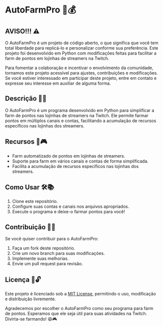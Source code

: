 # AutoFarmPro 🤖💰

## AVISO!!! ⚠️

O AutoFarmPro é um projeto de código aberto, o que significa que você tem total liberdade para replicá-lo e personalizar conforme sua preferência. Este projeto foi desenvolvido em Python com modificações feitas para facilitar a farm de pontos em lojinhas de streamers na Twitch.

Para fomentar a colaboração e incentivar o envolvimento da comunidade, tornamos este projeto acessível para ajustes, contribuições e modificações. Se você estiver interessado em participar deste projeto, entre em contato e expresse seu interesse em auxiliar de alguma forma.

## Descrição 🤖🌟

O AutoFarmPro é um programa desenvolvido em Python para simplificar a farm de pontos nas lojinhas de streamers na Twitch. Ele permite farmar pontos em múltiplos canais e contas, facilitando a acumulação de recursos específicos nas lojinhas dos streamers.

## Recursos 🚀🎮

- Farm automatizado de pontos em lojinhas de streamers.
- Suporte para farm em vários canais e contas de forma simplificada.
- Facilita a acumulação de recursos específicos nas lojinhas dos streamers.

## Como Usar 🛠️📚

1. Clone este repositório.
2. Configure suas contas e canais nos arquivos apropriados.
3. Execute o programa e deixe-o farmar pontos para você!

## Contribuição 🤝🌐

Se você quiser contribuir para o AutoFarmPro:

1. Faça um fork deste repositório.
2. Crie um novo branch para suas modificações.
3. Implemente suas melhorias.
4. Envie um pull request para revisão.

## Licença 📄🔓

Este projeto é licenciado sob a [MIT License](LICENSE), permitindo o uso, modificação e distribuição livremente.

Agradecemos por escolher o AutoFarmPro como seu programa para farm de pontos. Esperamos que ele seja útil para suas atividades na Twitch. Divirta-se farmando! 😄🎮
